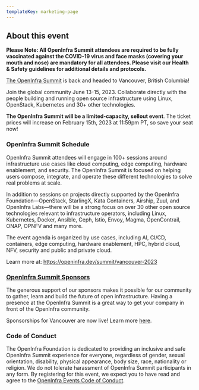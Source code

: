 ```yaml
---
templateKey: marketing-page
---
```


## About this event

**Please Note: All OpenInfra Summit attendees are required to be fully vaccinated against the COVID-19 virus and face masks (covering your mouth and nose) are mandatory for all attendees. Please visit our Health & Safety guidelines for additional details and protocols.**

<a href="https://openinfra.dev/summit/" target="_blank">The OpenInfra Summit</a> is back and headed to Vancouver, British Columbia!

Join the global community June 13-15, 2023. Collaborate directly with the people building and running open source infrastructure using Linux, OpenStack, Kubernetes and 30+ other technologies.

**The OpenInfra Summit will be a limited-capacity, sellout event**. The ticket prices will increase on February 15th, 2023 at 11:59pm PT, so save your seat now!

### OpenInfra Summit Schedule

OpenInfra Summit attendees will engage in 100+ sessions around infrastructure use cases like cloud computing, edge computing, hardware enablement, and security. The OpenInfra Summit is focused on helping users compose, integrate, and operate these different technologies to solve real problems at scale.

In addition to sessions on projects directly supported by the OpenInfra Foundation—OpenStack, StarlingX, Kata Containers, Airship, Zuul, and OpenInfra Labs—there will be a strong focus on over 30 other open source technologies relevant to infrastructure operators, including Linux, Kubernetes, Docker, Ansible, Ceph, Istio, Envoy, Magma, OpenContrail, ONAP, OPNFV and many more.

The event agenda is organized by use cases, including AI, CI/CD, containers, edge computing, hardware enablement, HPC, hybrid cloud, NFV, security and public and private cloud.

Learn more at: <a href="https://openinfra.dev/summit/vancouver-2023" target="_blank">https://openinfra.dev/summit/vancouver-2023</a>

### [**OpenInfra Summit Sponsors**](https://openinfra.dev/summit-sponsor)

The generous support of our sponsors makes it possible for our community to gather, learn and build the future of open infrastructure. Having a presence at the OpenInfra Summit is a great way to get your company in front of the OpenInfra community.

Sponsorships for Vancouver are now live! Learn more <a href="https://openinfra.dev/summit/vancouver-2023/summit-sponsor/">here</a>.

### **Code of Conduct**

The OpenInfra Foundation is dedicated to providing an inclusive and safe OpenInfra Summit experience for everyone, regardless of gender, sexual orientation, disability, physical appearance, body size, race, nationality or religion. We do not tolerate harassment of OpenInfra Summit participants in any form. By registering for this event, we expect you to have read and agree to the <a href="https://openinfra.dev/legal/code-of-conduct/events">OpenInfra Events Code of Conduct</a>.
